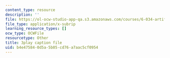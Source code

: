 ```yaml
---
content_type: resource
description: ''
file: https://ol-ocw-studio-app-qa.s3.amazonaws.com/courses/6-034-artificial-intelligence-fall-2010/b4e475840d5a5b05cd76a7aac5cf0954_PwhiWxHK8o.srt
file_type: application/x-subrip
learning_resource_types: []
ocw_type: OCWFile
resourcetype: Other
title: 3play caption file
uid: b4e47584-0d5a-5b05-cd76-a7aac5cf0954
---
```

